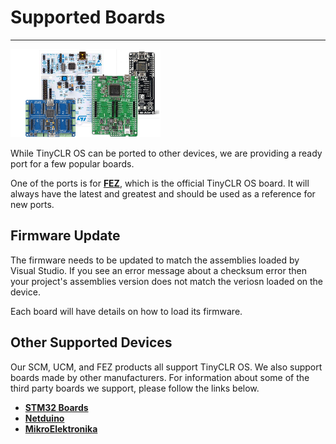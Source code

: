 # Supported Boards
---
![Boards](../images/boards.png)

While TinyCLR OS can be ported to other devices, we are providing a ready port for a few popular boards.

One of the ports is for [**FEZ**](../../fez/intro.md), which is the official TinyCLR OS board. It will always have the latest and greatest and should be used as a reference for new ports.

## Firmware Update
The firmware needs to be updated to match the assemblies loaded by Visual Studio. If you see an error message about a checksum error then your project's assemblies version does not match the veriosn loaded on the device.

Each board will have details on how to load its firmware.

## Other Supported Devices
Our SCM, UCM, and FEZ products all support TinyCLR OS. We also support boards made by other manufacturers.  For information about some of the third party boards we support, please follow the links below.

* [**STM32 Boards**](stm32_boards.md)
* [**Netduino**](netduino.md)
* [**MikroElektronika**](mikroelektronika.md)
